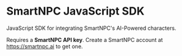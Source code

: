 # SmartNPC JavaScript SDK

JavaScript SDK for integrating SmartNPC's AI-Powered characters.

Requires a **SmartNPC API key**. Create a SmartNPC account at https://smartnpc.ai to get one.
